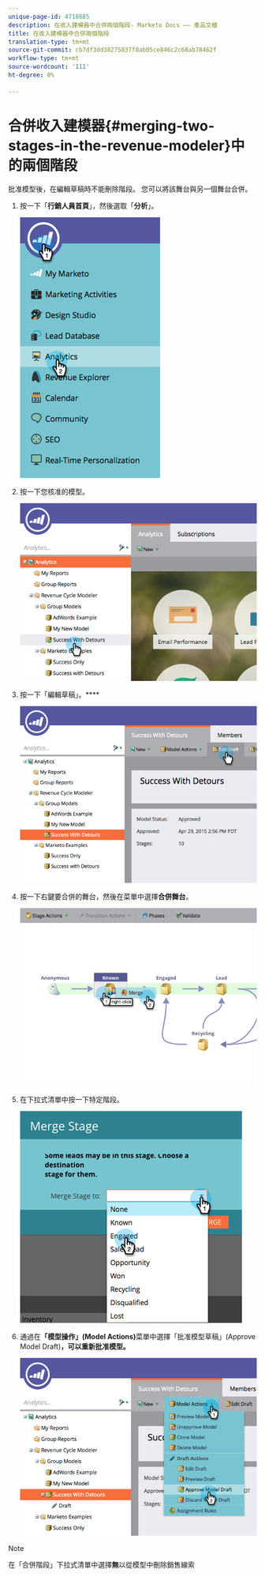 ```yaml
---
unique-page-id: 4718685
description: 在收入建模器中合併兩個階段- Marketo Docs —— 產品文檔
title: 在收入建模器中合併兩個階段
translation-type: tm+mt
source-git-commit: cb7df3dd38275837f8ab05ce846c2c68ab78462f
workflow-type: tm+mt
source-wordcount: '111'
ht-degree: 0%

---
```



# 合併收入建模器{#merging-two-stages-in-the-revenue-modeler}中的兩個階段

批准模型後，在編輯草稿時不能刪除階段。 您可以將該舞台與另一個舞台合併。

1. 按一下「**行銷人員首頁**」，然後選取「**分析**」。

   ![](assets/image2015-4-29-14-3a59-3a9.png)

1. 按一下您核准的模型。

   ![](assets/image2015-4-29-15-3a3-3a15.png)

1. 按一下「編輯草稿」。****

   ![](assets/image2015-4-29-15-3a7-3a3.png)

1. 按一下右鍵要合併的舞台，然後在菜單中選擇&#x200B;**合併舞台**。

   ![](assets/image2015-4-29-15-3a10-3a6.png)

1. 在下拉式清單中按一下特定階段。

   ![](assets/image2015-4-29-15-3a52-3a5.png)

1. 通過在&#x200B;**「模型操作」(Model Actions)**&#x200B;菜單中選擇「批准模型草稿」(Approve Model Draft)**，可以重新批准模型。**

   ![](assets/image2015-4-29-16-3a5-3a53.png)

>[!NOTE]
>
>在「合併階段」下拉式清單中選擇&#x200B;**無**&#x200B;以從模型中刪除銷售線索
